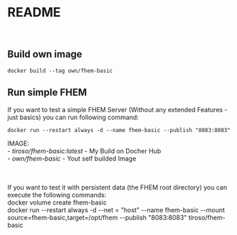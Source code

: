 # README<br>
<br>
<h2>Build own image</h2>
<code>docker build --tag own/fhem-basic</code>
<h2>Run simple FHEM</h2>
<p>If you want to test a simple FHEM Server (Without any extended Features - just basics) you can run following command:</p>
<code>docker run --restart always -d --name fhem-basic --publish "8083:8083" <IMAGE></code>
<p>IMAGE:<br>
  - <i>tiroso/fhem-basic:latest</i> - My Build on Docher Hub<br>
  - <i>own/fhem-basic</i> - Yout self builded Image<br>
  </p>
<br>
<br>
If you want to test it with persistent data (the FHEM root directory) you can execute the following commands:<br>
docker volume create fhem-basic<br>
docker run --restart always -d --net = "host" --name fhem-basic --mount source=fhem-basic,target=/opt/fhem --publish "8083:8083" tiroso/fhem-basic<br>
